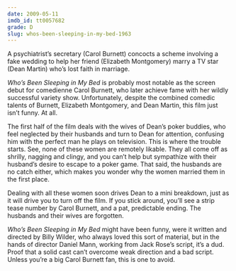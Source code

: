 ```yaml
---
date: 2009-05-11
imdb_id: tt0057682
grade: D
slug: whos-been-sleeping-in-my-bed-1963
---
```


A psychiatrist’s secretary (Carol Burnett) concocts a scheme involving a fake wedding to help her friend (Elizabeth Montgomery) marry a TV star (Dean Martin) who’s lost faith in marriage.

_Who’s Been Sleeping in My Bed_ is probably most notable as the screen debut for comedienne Carol Burnett, who later achieve fame with her wildly successful variety show. Unfortunately, despite the combined comedic talents of Burnett, Elizabeth Montgomery, and Dean Martin, this film just isn’t funny. At all.

The first half of the film deals with the wives of Dean’s poker buddies, who feel neglected by their husbands and turn to Dean for attention, confusing him with the perfect man he plays on television. This is where the trouble starts. See, none of these women are remotely likable. They all come off as shrilly, nagging and clingy, and you can’t help but sympathize with their husband’s desire to escape to a poker game. That said, the husbands are no catch either, which makes you wonder why the women married them in the first place.

Dealing with all these women soon drives Dean to a mini breakdown, just as it will drive you to turn off the film. If you stick around, you’ll see a strip tease number by Carol Burnett, and a pat, predictable ending. The husbands and their wives are forgotten.

_Who’s Been Sleeping in My Bed_ might have been funny, were it written and directed by Billy Wilder, who always loved this sort of material, but in the hands of director Daniel Mann, working from Jack Rose’s script, it’s a dud. Proof that a solid cast can’t overcome weak direction and a bad script. Unless you’re a big Carol Burnett fan, this is one to avoid.
